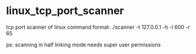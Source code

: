 # linux_tcp_port_scanner
tcp port scanner of linux
command format:
./scanner -t 127.0.0.1 -h -l 600 -r 65


ps: scanning in half linking mode needs super user permissions
